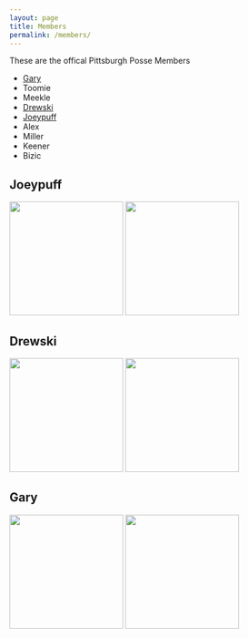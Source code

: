 ```yaml
---
layout: page
title: Members
permalink: /members/
---
```

These are the offical Pittsburgh Posse Members
* [Gary](#gary)
* Toomie
* Meekle
* [Drewski](#drewski)
* [Joeypuff](#joeypuff)
* Alex
* Miller
* Keener
* Bizic

## Joeypuff
<img src="{{ site.url}}/assets/joeypuffkiss.jpg" width="200">
<img src="{{ site.url}}/assets/joeypuff_spiffy.jpg" width="200">

## Drewski

<img src="{{ site.url }}/assets/drew_before.jpg" width="200">
<img src="{{ site.url }}/assets/drew_hula.jpg" width="200">

## Gary

<img src="{{ site.url }}/assets/gary_young.jpg" width="200">
<img src="{{ site.url }}/assets/gary_now.jpg" width="200">

